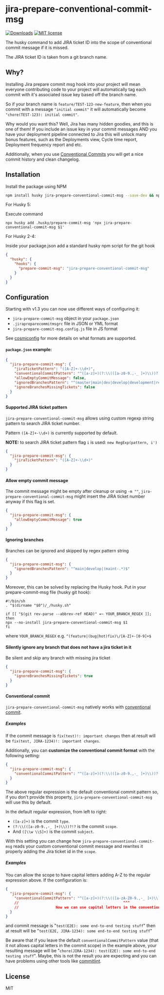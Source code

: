 # jira-prepare-conventional-commit-msg

[![Downloads](https://img.shields.io/npm/dm/jira-prepare-conventional-commit-msg)](https://www.npmjs.com/package/jira-prepare-conventional-commit-msg)
[![MIT license](https://img.shields.io/npm/l/jira-prepare-conventional-commit-msg)](http://opensource.org/licenses/MIT)

The husky command to add JIRA ticket ID into the scope of conventional commit message if it is missed.

The JIRA ticket ID is taken from a git branch name.

## Why?

Installing Jira prepare commit msg hook into your project will mean everyone contributing code to your project will automatically tag each commit with
it's associated issue key based off the branch name.

So if your branch name is `feature/TEST-123-new-feature`, then when you commit with a message `"initial commit"` it will automatically become `"chore(TEST-123): initial commit"`.

Why would you want this? Well, Jira has many hidden goodies, and this is one of them! If you include an issue key in your commit messages AND you have your deployment pipeline connected to Jira this will unlock many bonus features, such as the Deployments view, Cycle time report, Deployment frequency report and etc.

Additionally, when you use [Conventional Commits](https://www.conventionalcommits.org/en/v1.0.0/) you will get a nice commit history and clean changelog.

## Installation

Install the package using NPM

```bash
npm install husky jira-prepare-conventional-commit-msg --save-dev && npx husky install
```

For Husky 5:

Execute command

```shell
npx husky add .husky/prepare-commit-msg 'npx jira-prepare-conventional-commit-msg $1'
```

For Husky 2-4:

Inside your package.json add a standard husky npm script for the git hook

```json
{
  "husky": {
    "hooks": {
      "prepare-commit-msg": "jira-prepare-conventional-commit-msg"
    }
  }
}
```

## Configuration

Starting with v1.3 you can now use different ways of configuring it:

- `jira-prepare-commit-msg` object in your `package.json`
- `.jirapreparecommitmsgrc` file in JSON or YML format
- `jira-prepare-commit-msg.config.js` file in JS format

See [cosmiconfig](https://github.com/davidtheclark/cosmiconfig) for more details on what formats are supported.

#### `package.json` example:

```json
{
  "jira-prepare-commit-msg": {
    "jiraTicketPattern": "([A-Z]+-\\d+)",
    "conventionalCommitPattern": "^([a-z]+)(?:\\(([a-z0-9.,-_ ]+)\\))?!?: ([\\w \\S]+)$",
    "allowEmptyCommitMessage": false,
    "ignoredBranchesPattern": "^(master|main|dev|develop|development|release)$",
    "ignoreBranchesMissingTickets": false
  }
}
```

#### Supported JIRA ticket pattern

`jira-prepare-conventional-commit-msg` allows using custom regexp string pattern to search JIRA ticket number.

Pattern `([A-Z]+-\\d+)` is currently supported by default.

**NOTE:** to search JIRA ticket pattern flag `i` is used: `new RegExp(pattern, i')`

```json
{
  "jira-prepare-commit-msg": {
    "jiraTicketPattern": "([A-Z]+-\\d+)"
  }
}
```

#### Allow empty commit message

The commit message might be empty after cleanup or using `-m ""`, `jira-prepare-conventional-commit-msg` might insert the JIRA ticket number anyway if this flag is set.

```json
{
  "jira-prepare-commit-msg": {
    "allowEmptyCommitMessage": true
  }
}
```

#### Ignoring branches

Branches can be ignored and skipped by regex pattern string

```json
{
  "jira-prepare-commit-msg": {
    "ignoredBranchesPattern": "^main|develop|(maint-.*)$"
  }
}
```

Moreover, this can be solved by replacing the Husky hook. Put in your prepare-commit-msg file (husky git hook):

```shell
#!/bin/sh
. "$(dirname "$0")/_/husky.sh"

if [[ "$(git rev-parse --abbrev-ref HEAD)" =~ YOUR_BRANCH_REGEX ]]; then
npx --no-install jira-prepare-conventional-commit-msg $1
fi
```

where `YOUR_BRANCH_REGEX` e.g. `^(feature|(bug|hot)fix)\/[A-Z]+-[0-9]+$`

#### Silently ignore any branch that does not have a jira ticket in it

Be silent and skip any branch with missing jira ticket

```json
{
  "jira-prepare-commit-msg": {
    "ignoreBranchesMissingTickets": true
  }
}
```

#### Conventional commit

`jira-prepare-conventional-commit-msg` natively works with [conventional commit](https://www.conventionalcommits.org).

##### Examples

If the commit message is `fix(test)!: important changes` then at result will be `fix(test, JIRA-1234)!: important changes`.

Additionally, you can **customize the conventional commit format** with the following setting:

```json
{
  "jira-prepare-commit-msg": {
    "conventionalCommitPattern": "^([a-z]+)(?:\\(([a-z0-9.,-_ ]+)\\))?!?: ([\\w \\S]+)$"
  }
}
```

The above regular expression is the default conventional commit pattern so, if you don't provide this property, `jira-prepare-conventional-commit-msg` will use this by default.

In the default regular expression, from left to right:

- `([a-z]+)` is the commit `type`.
- `(?:\\(([a-z0-9.,-_ ]+)\\))?!?` is the commit `scope`.
- And `([\\w \\S]+)` is the commit `subject`.

With this setting you can change how `jira-prepare-conventional-commit-msg` reads your custom conventional commit message and rewrites it properly adding the Jira ticket id in the `scope`.

##### Examples

You can allow the scope to have capital letters adding A-Z to the regular expression above. If the configuration is:

```json
{
  "jira-prepare-commit-msg": {
    "conventionalCommitPattern": "^([a-z]+)(?:\\(([a-zA-Z0-9.,-_ ]+)\\))?!?: ([\\w \\S]+)$"
    //                                                ^^^
    //                 Now we can use capital letters in the conventional commit scope
  }
}
```

and commit message is "`test(E2E): some end-to-end testing stuff`" then at result will be "`test(E2E, JIRA-1234): some end-to-end testing stuff`"

Be aware that if you leave the default `conventionalCommitPattern` value (that it not allows capital letters in the commit scope) in the example above, your resulting message will be "`chore(JIRA-1234): test(E2E): some end-to-end testing stuff`". Maybe, this is not the result you are expecting and you can have problems using other tools like [commitlint](https://commitlint.js.org/).

## License

MIT
